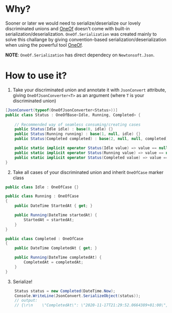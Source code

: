 ﻿# Why?

Sooner or later we would need to serialize/deserialize our lovely discriminated unions and [OneOf](https://github.com/mcintyre321/OneOf) doesn't come with built-in serialization/deserialization. `OneOf.Serialization` was created mainly to solve this challange by giving convention-based serialization/deserialization when using the powerful tool [OneOf](https://github.com/mcintyre321/OneOf).

**NOTE**: `OneOf.Serialization` has direct dependecy on `Newtonsoft.Json`.

# How to use it?

1. Take your discriminated union and annotate it with `JsonConvert` attribute, giving `OneOfJsonConverter<T>` as an argument (where `T` is your discriminated union)
```csharp
[JsonConvert(typeof(OneOfJsonConverter<Status>))]
public class Status : OneOfBase<Idle, Running, Completed> {
    
    // Recommended way of seamless consuming/creating cases
    public Status(Idle idle) : base(0, idle) {}
    public Status(Running running) : base(1, null, idle) {}
    public Status(Completed completed) : base(2, null, null, completed)

    public static implicit operator Status(Idle value) => value == null? null : new Status(value);
    public static implicit operator Status(Running value) => value == null? null : new Status(value);
    public static implicit operator Status(Completed value) => value == null? null : new Status(value);
}
```

2. Take all cases of your discriminated union and inherit `OneOfCase` marker class
```csharp
public class Idle : OneOfCase {}

public class Running : OneOfCase 
{
    public DateTime StartedAt { get; }

    public Running(DateTime startedAt) {
        StartedAt = startedAt;
    }
}

public class Completed : OneOfCase 
{
    public DateTime CompletedAt { get; }

    public Running(DateTime completedAt) {
        CompletedAt = completedAt;
    }
}
```
3. Serialize!
```csharp
    Status status = new Completed(DateTime.Now);
    Console.WriteLine(JsonConvert.SerializeObject(status));
    // output:
    // {\r\n    \"CompletedAt\": \"2020-11-17T21:29:52.0664389+01:00\",\r\n    \"Value\": \"Completed\"\r\n  }
```

